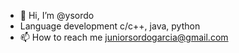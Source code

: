 - 👋 Hi, I’m @ysordo
- Language development c/c++, java, python
- 📫 How to reach me juniorsordogarcia@gmail.com

<!---
ysordo/ysordo is a ✨ special ✨ repository because its `README.md` (this file) appears on your GitHub profile.
You can click the Preview link to take a look at your changes.
--->
